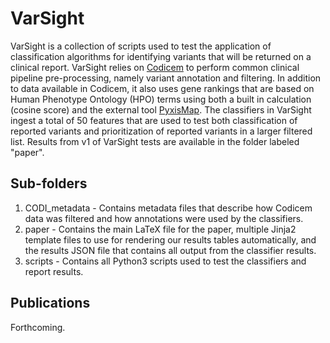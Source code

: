 # VarSight

VarSight is a collection of scripts used to test the application of classification algorithms for identifying variants that will be returned on a clinical report.  VarSight relies on [Codicem](http://envisiongenomics.com/codicem-analysis-platform/) to perform common clinical pipeline pre-processing, namely variant annotation and filtering.  In addition to data available in Codicem, it also uses gene rankings that are based on Human Phenotype Ontology (HPO) terms using both a built in calculation (cosine score) and the external tool [PyxisMap](https://github.com/HudsonAlpha/LayeredGraph).  The classifiers in VarSight ingest a total of 50 features that are used to test both classification of reported variants and prioritization of reported variants in a larger filtered list.  Results from v1 of VarSight tests are available in the folder labeled "paper".

## Sub-folders
1. CODI_metadata - Contains metadata files that describe how Codicem data was filtered and how annotations were used by the classifiers.
2. paper - Contains the main LaTeX file for the paper, multiple Jinja2 template files to use for rendering our results tables automatically, and the results JSON file that contains all output from the classifier results.
3. scripts - Contains all Python3 scripts used to test the classifiers and report results.

## Publications

Forthcoming.
